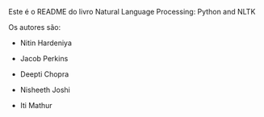Este é o README do livro Natural Language Processing: Python and NLTK

Os autores são: 

- Nitin Hardeniya 

- Jacob Perkins
- Deepti Chopra
- Nisheeth Joshi
- Iti Mathur

